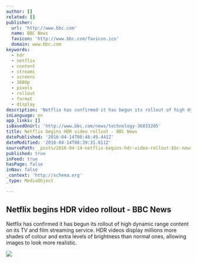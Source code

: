 ```yaml
---
author: []
related: []
publisher:
  url: 'http://www.bbc.com'
  name: BBC News
  favicon: 'http://www.bbc.com/favicon.ico'
  domain: www.bbc.com
keywords:
  - hdr
  - netflix
  - content
  - streams
  - screens
  - 1080p
  - pixels
  - rollout
  - format
  - display
description: 'Netflix has confirmed it has begun its rollout of high dynamic range content on its TV and film streaming service. HDR videos display millions more shades of colour and extra levels of brightness than normal ones, allowing images to look more realistic.'
inLanguage: en
app_links: []
isBasedOnUrl: 'http://www.bbc.com/news/technology-36033205'
title: Netflix begins HDR video rollout - BBC News
datePublished: '2016-04-14T08:46:49.441Z'
dateModified: '2016-04-14T08:39:31.011Z'
sourcePath: _posts/2016-04-14-netflix-begins-hdr-video-rollout-bbc-news.md
published: true
inFeed: true
hasPage: false
inNav: false
_context: 'http://schema.org'
_type: MediaObject

---
```

<article style=""><h1>Netflix begins HDR video rollout - BBC News</h1><p>Netflix has confirmed it has begun its rollout of high dynamic range content on its TV and film streaming service. HDR videos display millions more shades of colour and extra levels of brightness than normal ones, allowing images to look more realistic.</p><img src="http://ichef.bbci.co.uk/news/1024/cpsprodpb/50F1/production/_89212702_89212701.jpg" /></article>